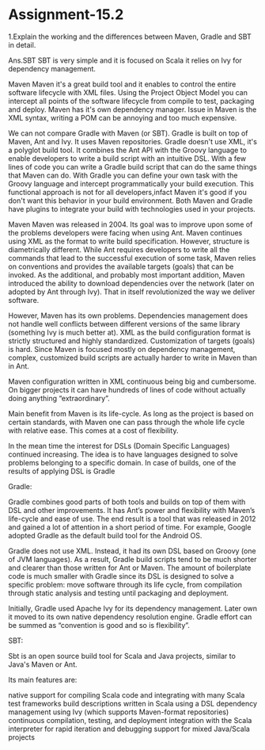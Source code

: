 # Assignment-15.2

1.Explain the working and the differences between Maven, Gradle and SBT in detail.

Ans.SBT
SBT is very simple and it is focused on Scala it relies on Ivy for dependency management.

Maven
Maven it's a great build tool and it enables to control the entire software lifecycle with XML files. Using the Project Object Model you can intercept all points of the software lifecycle from compile to test, packaging and deploy. Maven has it's own dependency manager. Issue in Maven is the XML syntax, writing a POM can be annoying and too much expensive.

We can not compare Gradle with Maven (or SBT). Gradle is built on top of Maven, Ant and Ivy. It uses Maven repositories. Gradle doesn't use XML, it's a polyglot build tool. It combines the Ant API with the Groovy language to enable developers to write a build script with an intuitive DSL. With a few lines of code you can write a Gradle build script that can do the same things that Maven can do. With Gradle you can define your own task with the Groovy language and intercept programmatically your build execution. This functional approach is not for all developers,infact Maven it's good if you don't want this behavior in your build environment. Both Maven and Gradle have plugins to integrate your build with technologies used in your projects.

Maven
Maven was released in 2004. Its goal was to improve upon some of the problems developers were facing when using Ant.
Maven continues using XML as the format to write build specification. However, structure is diametrically different. While Ant requires developers to write all the commands that lead to the successful execution of some task, Maven relies on conventions and provides the available targets (goals) that can be invoked. As the additional, and probably most important addition, Maven introduced the ability to download dependencies over the network (later on adopted by Ant through Ivy). That in itself revolutionized the way we deliver software.

However, Maven has its own problems. Dependencies management does not handle well conflicts between different versions of the same library (something Ivy is much better at). XML as the build configuration format is strictly structured and highly standardized. Customization of targets (goals) is hard. Since Maven is focused mostly on dependency management, complex, customized build scripts are actually harder to write in Maven than in Ant.

Maven configuration written in XML continuous being big and cumbersome. On bigger projects it can have hundreds of lines of code without actually doing anything “extraordinary”.

Main benefit from Maven is its life-cycle. As long as the project is based on certain standards, with Maven one can pass through the whole life cycle with relative ease. This comes at a cost of flexibility.

In the mean time the interest for DSLs (Domain Specific Languages) continued increasing. The idea is to have languages designed to solve problems belonging to a specific domain. In case of builds, one of the results of applying DSL is Gradle

Gradle:

Gradle combines good parts of both tools and builds on top of them with DSL and other improvements. It has Ant’s power and flexibility with Maven’s life-cycle and ease of use. The end result is a tool that was released in 2012 and gained a lot of attention in a short period of time. For example, Google adopted Gradle as the default build tool for the Android OS.

Gradle does not use XML. Instead, it had its own DSL based on Groovy (one of JVM languages). As a result, Gradle build scripts tend to be much shorter and clearer than those written for Ant or Maven. The amount of boilerplate code is much smaller with Gradle since its DSL is designed to solve a specific problem: move software through its life cycle, from compilation through static analysis and testing until packaging and deployment.

Initially, Gradle used Apache Ivy for its dependency management. Later own it moved to its own native dependency resolution engine.
Gradle effort can be summed as “convention is good and so is flexibility”.

SBT:

Sbt is an open source build tool for Scala and Java projects, similar to Java's Maven or Ant.

Its main features are:

native support for compiling Scala code and integrating with many Scala test frameworks build descriptions written in Scala using a DSL dependency management using Ivy (which supports Maven-format repositories) continuous compilation, testing, and deployment integration with the Scala interpreter for rapid iteration and debugging support for mixed Java/Scala projects


